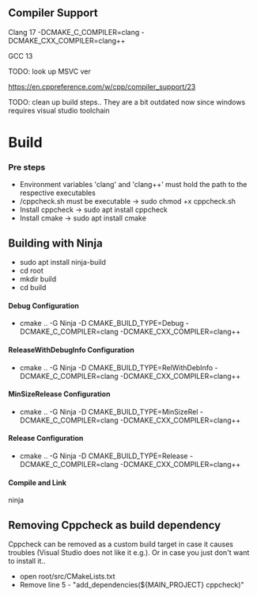 ## Compiler Support
Clang 17
-DCMAKE_C_COMPILER=clang -DCMAKE_CXX_COMPILER=clang++

GCC 13

TODO: look up MSVC ver

https://en.cppreference.com/w/cpp/compiler_support/23


TODO: clean up build steps.. They are a bit outdated now since windows requires visual studio toolchain

# Build
### Pre steps
* Environment variables 'clang' and 'clang++' must hold the path to the respective executables
* /cppcheck.sh must be executable -> sudo chmod +x cppcheck.sh
* Install cppcheck -> sudo apt install cppcheck
* Install cmake -> sudo apt install cmake

## Building with Ninja
* sudo apt install ninja-build
* cd root
* mkdir build
* cd build
#### Debug Configuration
* cmake .. -G Ninja -D CMAKE_BUILD_TYPE=Debug -DCMAKE_C_COMPILER=clang -DCMAKE_CXX_COMPILER=clang++
#### ReleaseWithDebugInfo Configuration
* cmake .. -G Ninja -D CMAKE_BUILD_TYPE=RelWithDebInfo -DCMAKE_C_COMPILER=clang -DCMAKE_CXX_COMPILER=clang++
#### MinSizeRelease Configuration
* cmake .. -G Ninja -D CMAKE_BUILD_TYPE=MinSizeRel -DCMAKE_C_COMPILER=clang -DCMAKE_CXX_COMPILER=clang++
#### Release Configuration
* cmake .. -G Ninja -D CMAKE_BUILD_TYPE=Release -DCMAKE_C_COMPILER=clang -DCMAKE_CXX_COMPILER=clang++
#### Compile and Link
ninja

## Removing Cppcheck as build dependency
Cppcheck can be removed as a custom build target in case it causes troubles (Visual Studio does not like it e.g.). Or in case you just don't want to install it..
* open root/src/CMakeLists.txt
* Remove line 5 - "add_dependencies(${MAIN_PROJECT} cppcheck)"

